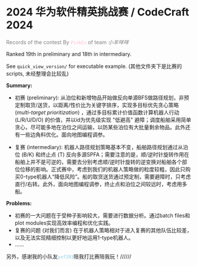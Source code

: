 # 2024 华为软件精英挑战赛 / CodeCraft 2024

<span style="color:grey">Records of the contest By</span> <span style="color:pink">`PinkEx`</span> <span style="color:grey">of team *小羊咩咩*</span>

Ranked 19th in preliminary and 18th in intermediary.

See `quick_view_version/` for executable example. (其他文件夹下是比赛的scripts, 未经整理会比较乱)

**Summary:**

- 初赛 (preliminary): 从泊位和新增物品开始做反向单源BFS做路径规划，非预定制取货/送货，以距离/性价比为关键字排序，实现多目标优先贪心策略 (*multi-target prioritization*) ，通过多目标累计价值函数计算机器人行动 (L/R/U/D/O) 的价值，并以id为优先级实现 "低避高" 避障；调度船舶采用简单贪心，尽可能多地在泊位之间运输，以防某些泊位有大批量剩余物品。此外还有一些边角料优化。面向地图编程调参。

- 复赛 (intermediary): 机器人路径规划策略基本不变，船舶路径规划通过从泊位 (B/K) 和终止点 (T) 反向多源SPFA；需要注意的是，顺/逆时针旋转作用在船舶上并不是可逆的，需要去分别考虑顺/逆时针旋转的逆变换对船舶各个部位位移的影响。正式赛中，考虑到我们的机器人策略做的粒度较粗，因此只购买0-type机器人“降低风险”。船的取货送货通过预定制，需要避障时，只考虑直行/右转。此外，面向地图编程调参，终止点和泊位之间较远时，考虑用多船。

**Problems:**

- 初赛的一大问题在于受种子影响较大，需要进行数据分析。通过batch files和plot modules实现高效率编程和优化实践。
- 复赛的问题 (对我们而言) 在于机器人策略相对于进入复赛的其他队伍比较差，以及无法实现精细控制以更好地运用1-type机器人。
- ……

另外，感谢我的小队友<span style="color:skyblue">`yxf203`</span>陪我打比赛陪我玩！//////